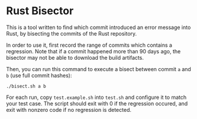 # Rust Bisector

This is a tool written to find which commit introduced an error message into Rust,
by bisecting the commits of the Rust repository.

In order to use it, first record the range of commits which contains a regression.
Note that if a commit happened more than 90 days ago, the bisector may not be
able to download the build artifacts.

Then, you can run this command to execute a bisect between commit `a` and `b`
(use full commit hashes):

```
./bisect.sh a b
```

For each run, copy `test.example.sh` into `test.sh` and configure it to match
your test case. The script should exit with 0 if the regression occured, and
exit with nonzero code if no regression is detected.
